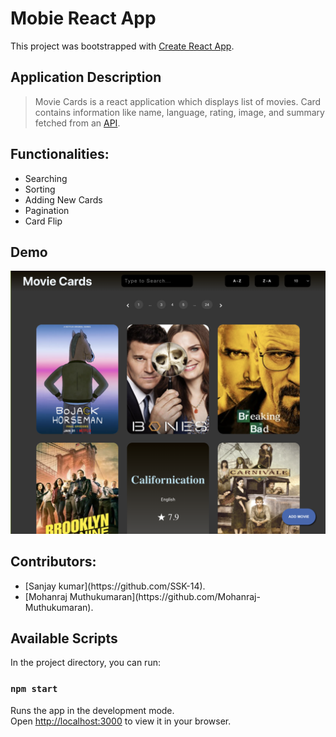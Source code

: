 # Mobie React App

This project was bootstrapped with [Create React App](https://github.com/facebook/create-react-app).

## Application Description

> Movie Cards is a react application which displays list of movies.
> Card contains information like name, language, rating, image, and summary fetched from an [API](https://api.tvmaze.com/shows).

## Functionalities:

<ul>
<li>Searching</li> <li>Sorting</li> <li>Adding New Cards</li> <li>Pagination</li> <li>Card Flip</li>
</ul>

## Demo

![UI DEMO, Application demo](./public/demo.png)

## Contributors:

<ul>
<li>[Sanjay kumar](https://github.com/SSK-14).</li> <li>[Mohanraj Muthukumaran](https://github.com/Mohanraj-Muthukumaran).</li> 
</ul>


## Available Scripts

In the project directory, you can run:

### `npm start`

Runs the app in the development mode.\
Open [http://localhost:3000](http://localhost:3000) to view it in your browser.
